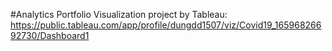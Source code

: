 #Analytics Portfolio
Visualization project by Tableau:
https://public.tableau.com/app/profile/dungdd1507/viz/Covid19_16596826692730/Dashboard1

